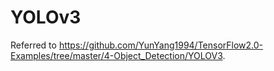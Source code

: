 # YOLOv3

Referred to https://github.com/YunYang1994/TensorFlow2.0-Examples/tree/master/4-Object_Detection/YOLOV3.